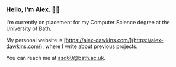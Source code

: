 ### Hello, I'm Alex. 👋🏼

I'm currently on placement for my Computer Science degree at the University of Bath.

My personal website is [https://alex-dawkins.com/](https://alex-dawkins.com/), where I write about previous projects.

You can reach me at asd60@bath.ac.uk.

<!--
**ouked/ouked** is a ✨ _special_ ✨ repository because its `README.md` (this file) appears on your GitHub profile.

Here are some ideas to get you started:

- 🔭 I’m currently working on ...
- 🌱 I’m currently learning ...
- 👯 I’m looking to collaborate on ...
- 🤔 I’m looking for help with ...
- 💬 Ask me about ...
- 📫 How to reach me: ...
- 😄 Pronouns: ...
- ⚡ Fun fact: ...
-->
